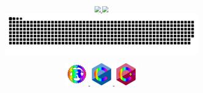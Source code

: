 <div align="center" style="user-select: none;">
  <a href="#">
    <div>
      <img height="180em" src="https://github-readme-stats.vercel.app/api?username=autergame&layout=compact&bg_color=40,ff2600,8aff0f&title_color=fff&text_color=fff"/>
      <img height="180em" src="https://github-readme-stats.vercel.app/api/top-langs/?username=autergame&layout=compact&langs_count=8&bg_color=40,40ff0f,af00ff&title_color=fff&text_color=fff"/>
    </div>
    <div>
      <picture>
        <source media="(prefers-color-scheme: dark)" srcset="https://raw.githubusercontent.com/autergame/platane/output/github-contribution-grid-snake-dark.svg">
        <source media="(prefers-color-scheme: light)" srcset="https://raw.githubusercontent.com/autergame/platane/output/github-contribution-grid-snake.svg">
        <img src="https://raw.githubusercontent.com/autergame/platane/output/github-contribution-grid-snake.svg">
      </picture>
    </div>
    <br>
    <div>
      <img height="60" width="60" src="https://raw.githubusercontent.com/autergame/autergame/main/svgs/rust.svg">
      <img height="60" width="60" src="https://raw.githubusercontent.com/autergame/autergame/main/svgs/c.svg">
      <img height="60" width="60" src="https://raw.githubusercontent.com/autergame/autergame/main/svgs/cplusplus.svg">
    </div>
  </a>
</div>
